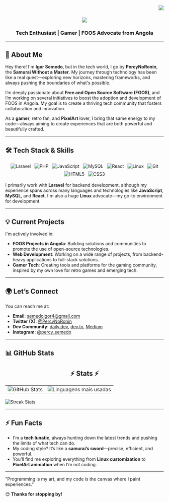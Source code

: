 <img align="right" src="https://visitor-badge.laobi.icu/badge?page_id=IgorSemedo.IgorSemedo" />

<h1 align="center">
  <img src="https://readme-typing-svg.herokuapp.com/?font=Righteous&size=35&center=true&vCenter=true&width=500&height=70&duration=2000&lines=Greetings+World!+👋;+I'm+Percy+No+Ronin;" />
</h1>

<h3 align="center">Tech Enthusiast | Gamer | FOOS Advocate from Angola</h3>

---

## 🚀 About Me

Hey there! I'm **Igor Semedo**, but in the tech world, I go by **PercyNoRonin**, the **Samurai Without a Master**. My journey through technology has been like a real quest—exploring new horizons, mastering frameworks, and always pushing the boundaries of what's possible.

I’m deeply passionate about **Free and Open Source Software (FOOS)**, and I’m working on several initiatives to boost the adoption and development of FOOS in Angola. My goal is to create a thriving tech community that fosters collaboration and innovation.

As a **gamer**, retro fan, and **PixelArt** lover, I bring that same energy to my code—always aiming to create experiences that are both powerful and beautifully crafted.

---

## 🛠️ Tech Stack & Skills

<div align="center">
  <img src="https://img.shields.io/badge/Laravel-FF2D20?style=for-the-badge&logo=laravel&logoColor=white" alt="Laravel" style="margin: 4px;"/>
  <img src="https://img.shields.io/badge/PHP-777BB4?style=for-the-badge&logo=php&logoColor=white" alt="PHP" style="margin: 4px;"/>
  <img src="https://img.shields.io/badge/JavaScript-F7DF1E?style=for-the-badge&logo=javascript&logoColor=black" alt="JavaScript" style="margin: 4px;"/>
  <img src="https://img.shields.io/badge/MySQL-4479A1?style=for-the-badge&logo=mysql&logoColor=white" alt="MySQL" style="margin: 4px;"/>
  <img src="https://img.shields.io/badge/React-61DAFB?style=for-the-badge&logo=react&logoColor=black" alt="React" style="margin: 4px;"/>
  <img src="https://img.shields.io/badge/Linux-FCC624?style=for-the-badge&logo=linux&logoColor=black" alt="Linux" style="margin: 4px;"/>
  <img src="https://img.shields.io/badge/Git-F05032?style=for-the-badge&logo=git&logoColor=white" alt="Git" style="margin: 4px;"/>
  <img src="https://img.shields.io/badge/HTML5-E34F26?style=for-the-badge&logo=html5&logoColor=white" alt="HTML5" style="margin: 4px;"/>
  <img src="https://img.shields.io/badge/CSS3-1572B6?style=for-the-badge&logo=css3&logoColor=white" alt="CSS3" style="margin: 4px;"/>
</div>

I primarily work with **Laravel** for backend development, although my experience spans across many languages and technologies like **JavaScript**, **MySQL**, and **React**. I'm also a huge **Linux** advocate—my go-to environment for development.

---

## 💡 Current Projects

I'm actively involved in:

- **FOOS Projects in Angola**: Building solutions and communities to promote the use of open-source technologies.
- **Web Development**: Working on a wide range of projects, from backend-heavy applications to full-stack solutions.
- **Gamer Tech**: Creating tools and platforms for the gaming community, inspired by my own love for retro games and emerging tech.

---

## 🌍 Let’s Connect

You can reach me at:

- **Email**: [semedoigor4@gmail.com](mailto:semedoigor4@gmail.com)
- **Twitter (X)**: [@PercyNoRonin](https://x.com/PercyNoRonin)
- **Dev Community**: [daily.dev](https://app.daily.dev/igorsemedo), [dev.to](https://dev.to/igorsemedo), [Medium](https://medium.com/@igorsemedo)
- **Instagram**: [@percy_semedo](https://www.instagram.com/percy_semedo/)

---

## 📊 GitHub Stats

<h2 align="center">⚡ Stats ⚡</h2>

<table style="width: 100%;">
  <tr style="border: none;">
    <td style="border: none;">
      <img src="https://github-readme-stats.vercel.app/api?username=IgorSemed0&show_icons=true&hide_border=false&count_private=true&theme=dark&icon_color=C00102" alt="GitHub Stats">
    </td>
    <td style="border: none;">
      <img src="https://github-readme-stats.vercel.app/api/top-langs/?username=IgorSemed0&layout=compact&hide_border=false&theme=dark&title_color=C00102" alt="Linguagens mais usadas">
    </td>
  </tr>
</table>

<img src="https://streak-stats.demolab.com?user=IgorSemed0&theme=dark&hide_border=false&date_format=M%20j%5B%2C%20Y%5D&locale=en&mode=daily&border_radius=5" alt="Streak Stats">

---

## ⚡ Fun Facts

- I'm a **tech lunatic**, always hunting down the latest trends and pushing the limits of what tech can do.
- My coding style? It’s like a **samurai’s sword**—precise, efficient, and powerful.
- You’ll find me exploring everything from **Linux customization** to **PixelArt animation** when I’m not coding.

---

"Programming is my art, and my code is the canvas where I paint experiences." 

😊 **Thanks for stopping by!**
